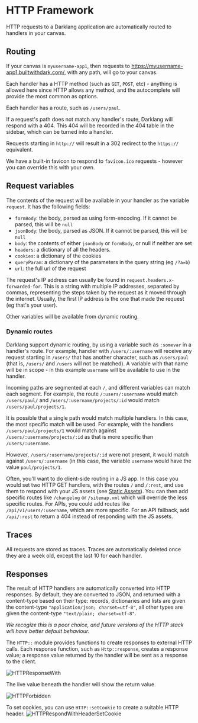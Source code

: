 # HTTP Framework

HTTP requests to a Darklang application are automatically routed to handlers in your canvas.


## Routing
If your canvas is `myusername-app1`, then requests to https://myusername-app1.builtwithdark.com/, with any path, will go to your canvas.

Each handler has a HTTP method (such as `GET`, `POST`, etc) - anything is allowed here since HTTP allows any method, and the autocomplete will provide the most common as options.

Each handler has a route, such as `/users/paul`.

If a request's path does not match any handler's route, Darklang will respond with a 404. This 404 will be recorded in the 404 table in the sidebar, which can be turned into a handler.

Requests starting in `http://` will result in a 302 redirect to the `https://` equivalent.

We have a built-in favicon to respond to `favicon.ico` requests - however you can override this with your own.

## Request variables

The contents of the request will be available in your handler as the variable `request`. It has the following fields:

- `formBody`: the body, parsed as using form-encoding. If it cannot be parsed, this will be `null`
- `jsonBody`: the body, parsed as JSON. If it cannot be parsed, this will be `null`
- `body`: the contents of either `jsonBody` or `formBody`, or null if neither are set
- `headers`: a dictionary of all the headers.
- `cookies`: a dictionary of the cookies
- `queryParam`: a dictionary of the parameters in the query string (eg `/?a=b`)
- `url`: the full url of the request

The request's IP address can usually be found in `request.headers.x-forwarded-for`. This is a string with multiple IP addresses, separated by commas, representing the steps taken by the request as it moved through the internet. Usually, the first IP address is the one that made the request (eg that's your user).

Other variables will be available from dynamic routing.


### Dynamic routes

Darklang support dynamic routing, by using a variable such as `:somevar` in a
handler's route. For example,  handler with `/users/:username` will receive any
request starting in `/users/` that has another character, such as `/users/paul`
(that is, `/users/` and `/users` will not be matched). A variable with that name
will be in scope - in this example `username` will be available to use in the
handler.

Incoming paths are segmented at each `/`, and different variables can match each
segment. For example, the route `/:users/:username` would match `/users/paul/`
and `/users/:username/projects/:id` would match `/users/paul/projects/1`. 

It is possible that a single path would match multiple handlers. In this case,
the most specific match will be used. For example, with the handlers
`/users/paul/projects/1` would match against `/users/:username/projects/:id` as
that is more specific than `/users/:username`.

However, `/users/:username/projects/:id` were not present, it would match
against `/users/:username` (in this case, the variable `username` would have the
value `paul/projects/1`.

Often, you'll want to do client-side routing in a JS app. In this case you
would set two HTTP GET handlers, with the routes `/` and `/:rest`, and use
them to respond with your JS assets (see 
[Static Assets](/how-to/static-assets)). You can then add specific routes like
`/changelog` or `/sitemap.xml` which will override the less specific routes. For
APIs, you could add routes like `/api/v1/users/:username`, which are more
specific. For an API fallback, add `/api/:rest` to return a 404 instead of
responding with the JS assets. 


## Traces

All requests are stored as traces. Traces are automatically deleted once they
are a week old, except the last 10 for each handler.

## Responses

The result of HTTP handlers are automatically converted into HTTP responses. By
default, they are converted to JSON, and returned with a content-type based on
their type: records, dictionaries and lists are given the content-type
`"application/json; charset=utf-8"`, all other types are given the content-type
`"text/plain; charset=utf-8"`.

_We recogize this is a poor choice, and future versions of the HTTP stack will
have better default behaviour._

The `HTTP::` module provides functions to create responses to external HTTP
calls. Each response function, such as `Http::response`, creates a response
value; a response value returned by the handler will be sent as a response to
the client.

![HTTPResponseWith](/img/http/respondwith.png)

The live value beneath the handler will show the return value.

![HTTPForbidden](/img/http/response.png)

To set cookies, you can use `HTTP::setCookie` to create a suitable HTTP header.
![HTTPRespondWithHeaderSetCookie](/img/http/setcookie.png)

